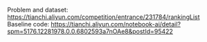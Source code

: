 Problem and dataset: https://tianchi.aliyun.com/competition/entrance/231784/rankingList
Baseline code: https://tianchi.aliyun.com/notebook-ai/detail?spm=5176.12281978.0.0.6802593a7nOAe8&postId=95422

